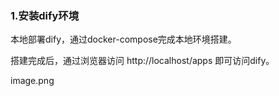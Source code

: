 ### 1.安装dify环境
本地部署dify，通过docker-compose完成本地环境搭建。

搭建完成后，通过浏览器访问 http://localhost/apps 即可访问dify。

image.png


